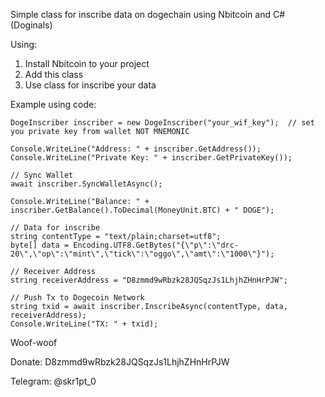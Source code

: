 Simple class for inscribe data on dogechain using Nbitcoin and C# (Doginals)

Using:
1. Install Nbitcoin to your project
2. Add this class
3. Use class for inscribe your data

Example using code:

```
DogeInscriber inscriber = new DogeInscriber("your_wif_key");  // set you private key from wallet NOT MNEMONIC

Console.WriteLine("Address: " + inscriber.GetAddress());
Console.WriteLine("Private Key: " + inscriber.GetPrivateKey());

// Sync Wallet
await inscriber.SyncWalletAsync();

Console.WriteLine("Balance: " + inscriber.GetBalance().ToDecimal(MoneyUnit.BTC) + " DOGE");

// Data for inscribe
string contentType = "text/plain;charset=utf8";
byte[] data = Encoding.UTF8.GetBytes("{\"p\":\"drc-20\",\"op\":\"mint\",\"tick\":\"oggo\",\"amt\":\"1000\"}");

// Receiver Address
string receiverAddress = "D8zmmd9wRbzk28JQSqzJs1LhjhZHnHrPJW";

// Push Tx to Dogecoin Network
string txid = await inscriber.InscribeAsync(contentType, data, receiverAddress);
Console.WriteLine("TX: " + txid);
```
Woof-woof

Donate: D8zmmd9wRbzk28JQSqzJs1LhjhZHnHrPJW

Telegram: @skr1pt_0
